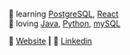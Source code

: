 


🧠 learning [PostgreSQL][postgreSQL], [React][react]  
💜 loving [Java][java], [Python][python], [mySQL][mySQL]  

🏡 [Website][website] **|** 
👔 [Linkedin][linkedin]



[react]: http://reactjs.org
[website]: https://mich809.github.io
[linkedin]: https://linkedin.com/in/michaelcaridad
[java]: https://www.java.com/en/
[python]: https://www.python.org
[mySQL]: https://www.mysql.com
[postgreSQL]: https://www.postgresql.org













